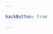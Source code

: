 ```yaml
---

backButton: true

---
```


<template>

  <Typography tag="h1" type="loja" :class="$style.loja"> Hamburgueria X </Typography>

  <div :class="$style.product">
    <Typography tag="h2" :class="$style.title"> X-Tudo </Typography>
    <Typography tag="h2" :class="$style.value"> R$ 20,00 </Typography>
  </div>
  <Button :class="$style.button" @click.native="showModal"> COMPRAR </Button>

  <div v-if="modal" :class="style.modal"> 
    dasdasd
  </div>

</template>

<script>
  export default {
    data () {
      return {
        modal: false
      }
    },

    methods: {
      showModal () {
        this.modal = true
      },

      hiddeModal () {
        this.modal = false
      }
    }
  }
</script>

<style lang="scss" module>
.loja {
  margin: 20px 0 0 0
}

.product {
  margin: 20px 0 0 0; 
  padding: 10px 17px;
  border: 1px solid #d500d8; 
  border-radius: 15px;
}

.title {
  margin: 0 0 5px 0;
}

.value {
  margin: 0;
  color: #d500d8 !important;
}

.button {
  width: fit-content; 
  margin: 5px 0 0 auto; 
  background: #d500d8 !important;
  box-shadow: none !important;
  font-size: 18px !important;
}

</style>